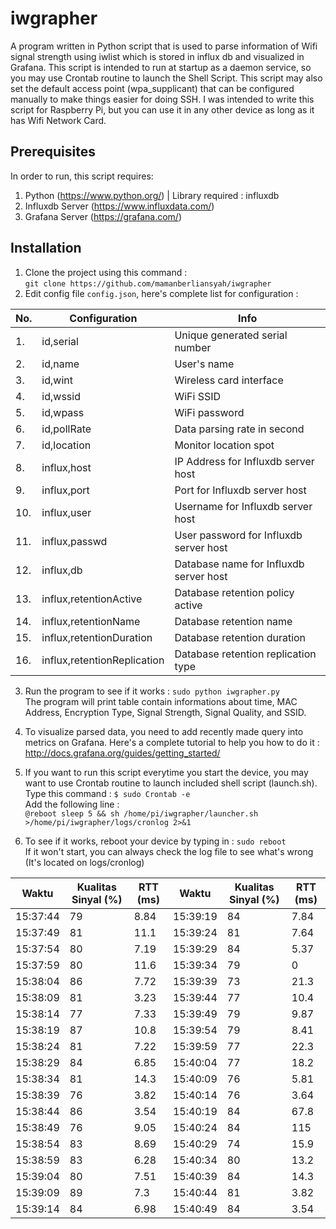 # iwgrapher
A program written in Python script that is used to parse information of Wifi signal strength using iwlist which is stored in influx db and visualized in Grafana. This script is intended to run at startup as a daemon service, so you may use Crontab routine to launch the Shell Script. This script may also set the default access point (wpa_supplicant) that can be configured manually to make things easier for doing SSH. I was intended to write this script for Raspberry Pi, but you can use it in any other device as long as it has Wifi Network Card.

## Prerequisites
In order to run, this script requires:
1. Python (https://www.python.org/) | Library required : influxdb
2. Influxdb Server (https://www.influxdata.com/)
3. Grafana Server (https://grafana.com/)

## Installation
1. Clone the project using this command : <br />`git clone https://github.com/mamanberliansyah/iwgrapher` <br />
2. Edit config file `config.json`, here's complete list for configuration :

| No. | Configuration | Info |
| --- | ------------- | ----------- |
| 1.  | id,serial | Unique generated serial number |
| 2.  | id,name | User's name |
| 3.  | id,wint | Wireless card interface |
| 4.  | id,wssid | WiFi SSID |
| 5.  | id,wpass | WiFi password |
| 6.  | id,pollRate | Data parsing rate in second |
| 7.  | id,location | Monitor location spot |
| 8.  | influx,host | IP Address for Influxdb server host |
| 9.  | influx,port | Port for Influxdb server host |
| 10.  | influx,user | Username for Influxdb server host |
| 11. | influx,passwd | User password for Influxdb server host |
| 12. | influx,db | Database name for Influxdb server host |
| 13. | influx,retentionActive | Database retention policy active |
| 14. | influx,retentionName | Database retention name |
| 15. | influx,retentionDuration | Database retention duration |
| 16. | influx,retentionReplication | Database retention replication type |

3. Run the program to see if it works : `sudo python iwgrapher.py` <br />
The program will print table contain informations about time, MAC Address, Encryption Type, Signal Strength, Signal Quality, and SSID. <br />

4. To visualize parsed data, you need to add recently made query into metrics on Grafana. Here's a complete tutorial to help you how to do it : http://docs.grafana.org/guides/getting_started/ 

5. If you want to run this script everytime you start the device, you may want to use Crontab routine to launch included shell script (launch.sh). Type this command : `$ sudo Crontab -e` <br /> Add the following line : <br /> `@reboot sleep 5 && sh /home/pi/iwgrapher/launcher.sh >/home/pi/iwgrapher/logs/cronlog 2>&1` <br /> 

6. To see if it works, reboot your device by typing in : `sudo reboot` <br /> If it won't start, you can always check the log file to see what's wrong (It's located on logs/cronlog)

| Waktu    | Kualitas Sinyal (%) | RTT (ms) | Waktu    | Kualitas Sinyal (%) | RTT (ms) |
|----------|---------------------|----------|----------|---------------------|----------|
| 15:37:44 | 79                  | 8.84     | 15:39:19 | 84                  | 7.84     |
| 15:37:49 | 81                  | 11.1     | 15:39:24 | 81                  | 7.64     |
| 15:37:54 | 80                  | 7.19     | 15:39:29 | 84                  | 5.37     |
| 15:37:59 | 80                  | 11.6     | 15:39:34 | 79                  | 0        |
| 15:38:04 | 86                  | 7.72     | 15:39:39 | 73                  | 21.3     |
| 15:38:09 | 81                  | 3.23     | 15:39:44 | 77                  | 10.4     |
| 15:38:14 | 77                  | 7.33     | 15:39:49 | 79                  | 9.87     |
| 15:38:19 | 87                  | 10.8     | 15:39:54 | 79                  | 8.41     |
| 15:38:24 | 81                  | 7.22     | 15:39:59 | 77                  | 22.3     |
| 15:38:29 | 84                  | 6.85     | 15:40:04 | 77                  | 18.2     |
| 15:38:34 | 81                  | 14.3     | 15:40:09 | 76                  | 5.81     |
| 15:38:39 | 76                  | 3.82     | 15:40:14 | 76                  | 3.64     |
| 15:38:44 | 86                  | 3.54     | 15:40:19 | 84                  | 67.8     |
| 15:38:49 | 76                  | 9.05     | 15:40:24 | 84                  | 115      |
| 15:38:54 | 83                  | 8.69     | 15:40:29 | 74                  | 15.9     |
| 15:38:59 | 83                  | 6.28     | 15:40:34 | 80                  | 13.2     |
| 15:39:04 | 80                  | 7.51     | 15:40:39 | 84                  | 14.3     |
| 15:39:09 | 89                  | 7.3      | 15:40:44 | 81                  | 3.82     |
| 15:39:14 | 84                  | 6.98     | 15:40:49 | 84                  | 3.54     |

